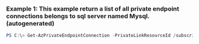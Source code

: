 ### Example 1: This example return a list of all private endpoint connections belongs to sql server named Mysql. (autogenerated)
```powershell
PS C:\> Get-AzPrivateEndpointConnection -PrivateLinkResourceId /subscriptions/00000000-0000-0000-0000-000000000000/resourceGroups/TestResourceGroup/providers/Microsoft.Sql/servers/mySql
```

